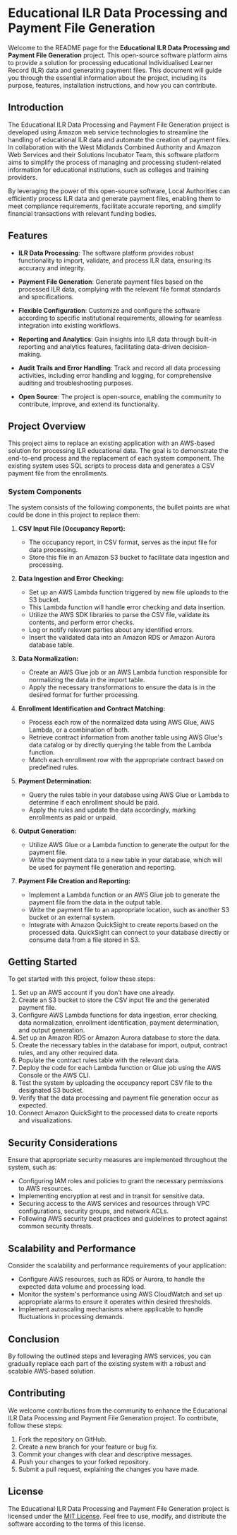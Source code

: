 # Educational ILR Data Processing and Payment File Generation

Welcome to the README page for the **Educational ILR Data Processing and Payment File Generation** project. This open-source software platform aims to provide a solution for processing educational Individualised Learner Record (ILR) data and generating payment files. This document will guide you through the essential information about the project, including its purpose, features, installation instructions, and how you can contribute.

## Introduction

The Educational ILR Data Processing and Payment File Generation project is developed using Amazon web service technologies to streamline the handling of educational ILR data and automate the creation of payment files. In collaboration with the West Midlands Combined Authority and Amazon Web Services and their Solutions Incubator Team, this software platform aims to simplify the process of managing and processing student-related information for educational institutions, such as colleges and training providers.

By leveraging the power of this open-source software, Local Authorities can efficiently process ILR data and generate payment files, enabling them to meet compliance requirements, facilitate accurate reporting, and simplify financial transactions with relevant funding bodies.

## Features

- **ILR Data Processing**: The software platform provides robust functionality to import, validate, and process ILR data, ensuring its accuracy and integrity.

- **Payment File Generation**: Generate payment files based on the processed ILR data, complying with the relevant file format standards and specifications.

- **Flexible Configuration**: Customize and configure the software according to specific institutional requirements, allowing for seamless integration into existing workflows.

- **Reporting and Analytics**: Gain insights into ILR data through built-in reporting and analytics features, facilitating data-driven decision-making.

- **Audit Trails and Error Handling**: Track and record all data processing activities, including error handling and logging, for comprehensive auditing and troubleshooting purposes.

- **Open Source**: The project is open-source, enabling the community to contribute, improve, and extend its functionality.

## Project Overview

This project aims to replace an existing application with an AWS-based solution for processing ILR educational data. The goal is to demonstrate the end-to-end process and the replacement of each system component. The existing system uses SQL scripts to process data and generates a CSV payment file from the enrollments.

### System Components

The system consists of the following components, the bullet points are what could be done in this project to replace them:

1. **CSV Input File (Occupancy Report):**
   - The occupancy report, in CSV format, serves as the input file for data processing.
   - Store this file in an Amazon S3 bucket to facilitate data ingestion and processing.

2. **Data Ingestion and Error Checking:**
   - Set up an AWS Lambda function triggered by new file uploads to the S3 bucket.
   - This Lambda function will handle error checking and data insertion.
   - Utilize the AWS SDK libraries to parse the CSV file, validate its contents, and perform error checks.
   - Log or notify relevant parties about any identified errors.
   - Insert the validated data into an Amazon RDS or Amazon Aurora database table.

3. **Data Normalization:**
   - Create an AWS Glue job or an AWS Lambda function responsible for normalizing the data in the import table.
   - Apply the necessary transformations to ensure the data is in the desired format for further processing.

4. **Enrollment Identification and Contract Matching:**
   - Process each row of the normalized data using AWS Glue, AWS Lambda, or a combination of both.
   - Retrieve contract information from another table using AWS Glue's data catalog or by directly querying the table from the Lambda function.
   - Match each enrollment row with the appropriate contract based on predefined rules.

5. **Payment Determination:**
   - Query the rules table in your database using AWS Glue or Lambda to determine if each enrollment should be paid.
   - Apply the rules and update the data accordingly, marking enrollments as paid or unpaid.

6. **Output Generation:**
   - Utilize AWS Glue or a Lambda function to generate the output for the payment file.
   - Write the payment data to a new table in your database, which will be used for payment file generation and reporting.

7. **Payment File Creation and Reporting:**
   - Implement a Lambda function or an AWS Glue job to generate the payment file from the data in the output table.
   - Write the payment file to an appropriate location, such as another S3 bucket or an external system.
   - Integrate with Amazon QuickSight to create reports based on the processed data. QuickSight can connect to your database directly or consume data from a file stored in S3.

## Getting Started

To get started with this project, follow these steps:

1. Set up an AWS account if you don't have one already.
2. Create an S3 bucket to store the CSV input file and the generated payment file.
3. Configure AWS Lambda functions for data ingestion, error checking, data normalization, enrollment identification, payment determination, and output generation.
4. Set up an Amazon RDS or Amazon Aurora database to store the data.
5. Create the necessary tables in the database for import, output, contract rules, and any other required data.
6. Populate the contract rules table with the relevant data.
7. Deploy the code for each Lambda function or Glue job using the AWS Console or the AWS CLI.
8. Test the system by uploading the occupancy report CSV file to the designated S3 bucket.
9. Verify that the data processing and payment file generation occur as expected.
10. Connect Amazon QuickSight to the processed data to create reports and visualizations.

## Security Considerations

Ensure that appropriate security measures are implemented throughout the system, such as:

- Configuring IAM roles and policies to grant the necessary permissions to AWS resources.
- Implementing encryption at rest and in transit for sensitive data.
- Securing access to the AWS services and resources through VPC configurations, security groups, and network ACLs.
- Following AWS security best practices and guidelines to protect against common security threats.

## Scalability and Performance

Consider the scalability and performance requirements of your application:

- Configure AWS resources, such as RDS or Aurora, to handle the expected data volume and processing load.
- Monitor the system's performance using AWS CloudWatch and set up appropriate alarms to ensure it operates within desired thresholds.
- Implement autoscaling mechanisms where applicable to handle fluctuations in processing demands.

## Conclusion

By following the outlined steps and leveraging AWS services, you can gradually replace each part of the existing system with a robust and scalable AWS-based solution.

## Contributing

We welcome contributions from the community to enhance the Educational ILR Data Processing and Payment File Generation project. To contribute, follow these steps:

1. Fork the repository on GitHub.
2. Create a new branch for your feature or bug fix.
3. Commit your changes with clear and descriptive messages.
4. Push your changes to your forked repository.
5. Submit a pull request, explaining the changes you have made.

## License

The Educational ILR Data Processing and Payment File Generation project is licensed under the [MIT License](LICENSE). Feel free to use, modify, and distribute the software according to the terms of this license.

